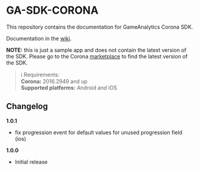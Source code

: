 GA-SDK-CORONA
==========

This repository contains the documentation for GameAnalytics Corona SDK.

Documentation in the [wiki](https://github.com/GameAnalytics/GA-SDK-CORONA/wiki).

**NOTE:** this is just a sample app and does not contain the latest version of the SDK. Please go to the Corona [marketplace](https://marketplace.coronalabs.com/plugin/game-analytics) to find  the latest version of the SDK.

> :information_source:
> Requirements:<br/>
> **Corona:** 2016.2949 and up
> <br>
> **Supported platforms:** Android and iOS

Changelog
---------
<!--(CHANGELOG_TOP)-->
**1.0.1**
* fix progression event for default values for unused progression field (ios)

**1.0.0**
* Initial release
